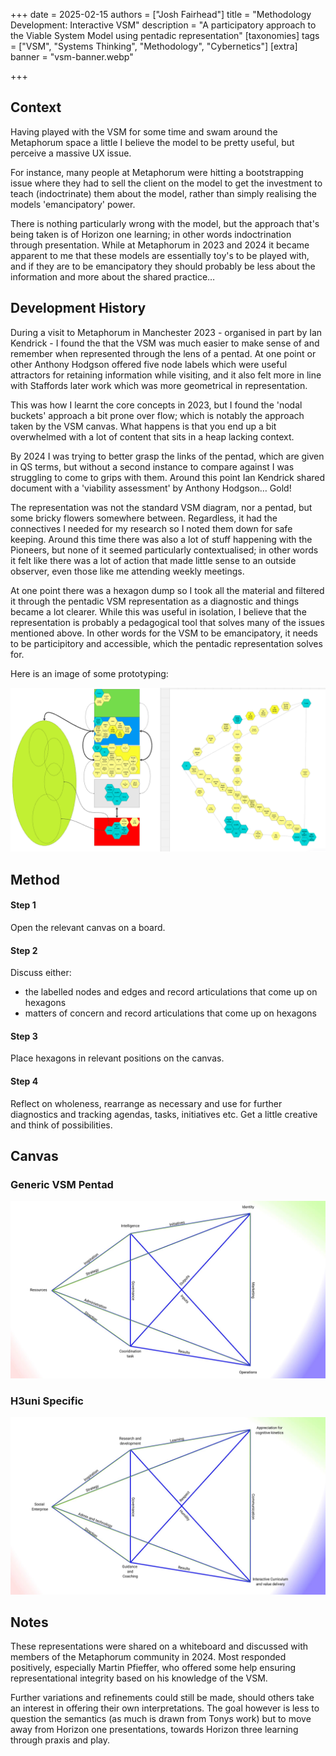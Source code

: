 +++
date = 2025-02-15
authors = ["Josh Fairhead"]
title = "Methodology Development: Interactive VSM"
description = "A participatory approach to the Viable System Model using pentadic representation"
[taxonomies]
tags = ["VSM", "Systems Thinking", "Methodology", "Cybernetics"]
[extra]
banner = "vsm-banner.webp"

+++

## Context

Having played with the VSM for some time and swam around the Metaphorum space a little I believe the model to be pretty useful, but perceive a massive UX issue.

For instance, many people at Metaphorum were hitting a bootstrapping issue where they had to sell the client on the model to get the investment to teach (indoctrinate) them about the model, rather than simply realising the models 'emancipatory' power.

There is nothing particularly wrong with the model, but the approach that's being taken is of Horizon one learning; in other words indoctrination through presentation. While at Metaphorum in 2023 and 2024 it became apparent to me that these models are essentially toy's to be played with, and if they are to be emancipatory they should probably be less about the information and more about the shared practice…

## Development History

During a visit to Metaphorum in Manchester 2023 - organised in part by Ian Kendrick - I found the that the VSM was much easier to make sense of and remember when represented through the lens of a pentad. At one point or other Anthony Hodgson offered five node labels which were useful attractors for retaining information while visiting, and it also felt more in line with Staffords later work which was more geometrical in representation.

This was how I learnt the core concepts in 2023, but I found the 'nodal buckets' approach a bit prone over flow; which is notably the approach taken by the VSM canvas. What happens is that you end up a bit overwhelmed with a lot of content that sits in a heap lacking context.

By 2024 I was trying to better grasp the links of the pentad, which are given in QS terms, but without a second instance to compare against I was struggling to come to grips with them. Around this point Ian Kendrick shared document with a 'viability assessment' by Anthony Hodgson… Gold!

The representation was not the standard VSM diagram, nor a pentad, but some bricky flowers somewhere between. Regardless, it had the connectives I needed for my research so I noted them down for safe keeping. Around this time there was also a lot of stuff happening with the Pioneers, but none of it seemed particularly contextualised; in other words it felt like there was a lot of action that made little sense to an outside observer, even those like me attending weekly meetings.

At one point there was a hexagon dump so I took all the material and filtered it through the pentadic VSM representation as a diagnostic and things became a lot clearer. While this was useful in isolation, I believe that the representation is probably a pedagogical tool that solves many of the issues mentioned above. In other words for the VSM to be emancipatory, it needs to be participitory and accessible, which the pentadic representation solves for.

Here is an image of some prototyping:

<img src="vsm-prototype.png" alt="VSM Prototype with Hexagons" class="no-hover" />

## Method

#### Step 1
Open the relevant canvas on a board.

#### Step 2
Discuss either:
- the labelled nodes and edges and record articulations that come up on hexagons
- matters of concern and record articulations that come up on hexagons

#### Step 3
Place hexagons in relevant positions on the canvas.

#### Step 4
Reflect on wholeness, rearrange as necessary and use for further diagnostics and tracking agendas, tasks, initiatives etc. Get a little creative and think of possibilities.

## Canvas

### Generic VSM Pentad

<img src="vsm-generic.jpg" alt="Generic VSM Pentad Canvas" class="no-hover" />

### H3uni Specific

<img src="vsm-h3uni.jpg" alt="H3Uni VSM Canvas" class="no-hover" />

## Notes

These representations were shared on a whiteboard and discussed with members of the Metaphorum community in 2024. Most responded positively, especially Martin Pfieffer, who offered some help ensuring representational integrity based on his knowledge of the VSM.

Further variations and refinements could still be made, should others take an interest in offering their own interpretations. The goal however is less to question the semantics (as much is drawn from Tonys work) but to move away from Horizon one presentations, towards Horizon three learning through praxis and play.
